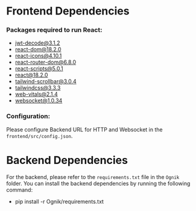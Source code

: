 # Frontend Dependencies

### Packages required to run React:

- jwt-decode@3.1.2
- react-dom@18.2.0
- react-icons@4.10.1
- react-router-dom@6.8.0
- react-scripts@5.0.1
- react@18.2.0
- tailwind-scrollbar@3.0.4
- tailwindcss@3.3.3
- web-vitals@2.1.4
- websocket@1.0.34

### Configuration:

Please configure Backend URL for HTTP and Websocket in the `frontend/src/config.json`.

# Backend Dependencies

For the backend, please refer to the `requirements.txt` file in the `Ognik` folder. You can install the backend dependencies by running the following command:
- pip install -r Ognik/requirements.txt